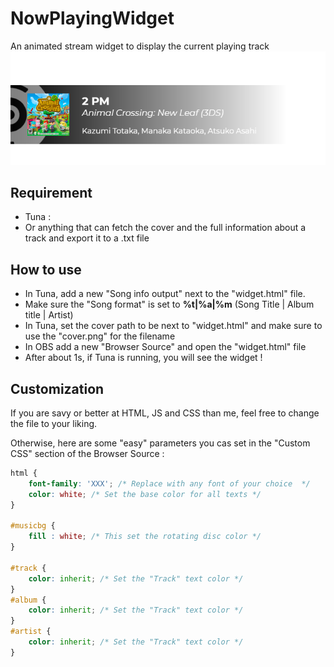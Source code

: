 # NowPlayingWidget
 An animated stream widget to display the current playing track
![Screenshot](screenshot.png)

## Requirement
- Tuna :
- Or anything that can fetch the cover and the full information about a track and export it to a .txt file

## How to use
- In Tuna, add a new "Song info output" next to the "widget.html" file.
- Make sure the "Song format" is set to **%t|%a|%m** (Song Title | Album title | Artist)
- In Tuna, set the cover path to be next to "widget.html" and make sure to use the "cover.png" for the filename
- In OBS add a new "Browser Source" and open the "widget.html" file
- After about 1s, if Tuna is running, you will see the widget !

## Customization
If you are savy or better at HTML, JS and CSS than me, feel free to change the file to your liking.

Otherwise, here are some "easy" parameters you cas set in the "Custom CSS" section of the Browser Source :

```css
html {
    font-family: 'XXX'; /* Replace with any font of your choice  */
    color: white; /* Set the base color for all texts */
}

#musicbg {
    fill : white; /* This set the rotating disc color */
}

#track {
    color: inherit; /* Set the "Track" text color */
}
#album {
    color: inherit; /* Set the "Track" text color */
}
#artist {
    color: inherit; /* Set the "Track" text color */
}
```